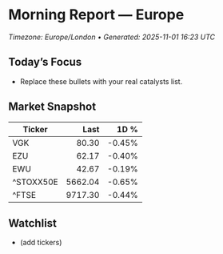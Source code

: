 # Morning Report — Europe
_Timezone: Europe/London • Generated: 2025-11-01 16:23 UTC_

## Today’s Focus
- Replace these bullets with your real catalysts list.

## Market Snapshot
| Ticker | Last | 1D % |
|---|---:|---:|
| VGK | 80.30 | -0.45% |
| EZU | 62.17 | -0.40% |
| EWU | 42.67 | -0.19% |
| ^STOXX50E | 5662.04 | -0.65% |
| ^FTSE | 9717.30 | -0.44% |

## Watchlist
- (add tickers)

